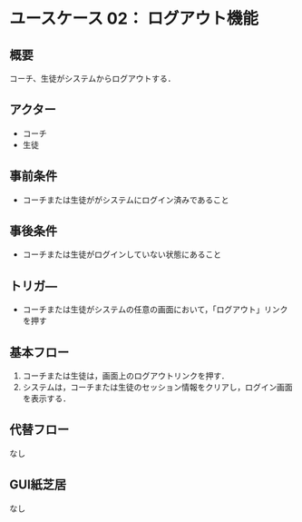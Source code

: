 # ユースケース 02： ログアウト機能

## 概要
コーチ、生徒がシステムからログアウトする．

## アクター
- コーチ
- 生徒

## 事前条件
- コーチまたは生徒ががシステムにログイン済みであること

## 事後条件
- コーチまたは生徒がログインしていない状態にあること

## トリガ―
- コーチまたは生徒がシステムの任意の画面において，「ログアウト」リンクを押す

## 基本フロー
1. コーチまたは生徒は，画面上のログアウトリンクを押す．
2. システムは，コーチまたは生徒のセッション情報をクリアし，ログイン画面を表示する．

## 代替フロー

なし

## GUI紙芝居

なし
